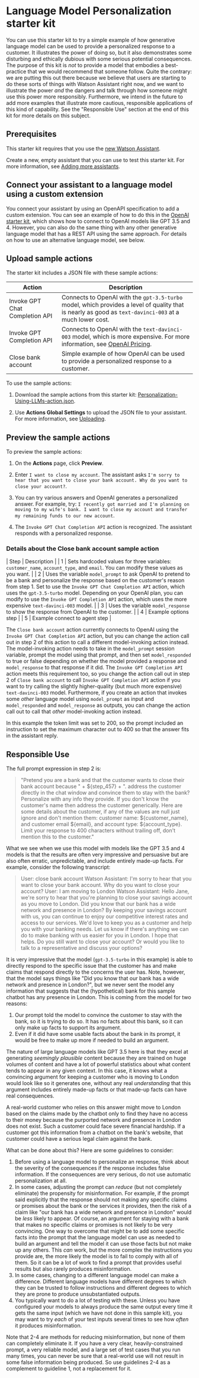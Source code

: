 # Language Model Personalization starter kit

You can use this starter kit to try a simple example of how generative language model can be used to provide a personalized response to a customer.  It illustrates the power of doing so, but it also demonstrates some disturbing and ethically dubious with some serious potential consequences.  The purpose of this kit is _not_ to provide a model that embodies a best-practice that we would recommend that someone follow.  Quite the contrary: we are putting this out there because we believe that users are starting to do these sorts of things with Watson Assistant right now, and we want to illustrate the power _and_ the dangers and talk through how someone might use this power more responsibly.  Furthermore, we intend in the future to add more examples that illustrate more cautious, responsible applications of this kind of capability.  See the "Responsible Use" section at the end of this kit for more details on this subject.

## Prerequisites

This starter kit requires that you use the [new Watson Assistant](https://cloud.ibm.com/docs/watson-assistant?topic=watson-assistant-welcome-new-assistant).

Create a new, empty assistant that you can use to test this starter kit. For more information, see [Adding more assistants](https://cloud.ibm.com/docs/watson-assistant?topic=watson-assistant-assistant-add).

## Connect your assistant to a language model using a custom extension

You connect your assistant by using an OpenAPI specification to add a custom extension.  You can see an example of how to do this in the [OpenAI starter kit](../language-model-openai), which shows how to connect to OpenAI models like GPT 3.5 and 4.  However, you can also do the same thing with any other generative language model that has a REST API using the same approach.  For details on how to use an alternative language model, see below.

## Upload sample actions

The starter kit includes a JSON file with these sample actions:

| Action | Description |
| --- | --- |
| Invoke GPT Chat Completion API | Connects to OpenAI with the `gpt-3.5-turbo` model, which provides a level of quality that is nearly as good as `text-davinci-003` at a much lower cost. |
| Invoke GPT Completion API | Connects to OpenAI with the `text-davinci-003` model, which is more expensive. For more information, see [OpenAI Pricing](https://openai.com/pricing). |
| Close bank account | Simple example of how OpenAI can be used to provide a personalized response to a customer. |

To use the sample actions:

1. Download the sample actions from this starter kit: [Personalization-Using-LLMs-action.json](./Personalization-Using-LLMs-action.json).

1. Use **Actions Global Settings** to upload the JSON file to your assistant. For more information, see [Uploading](https://cloud.ibm.com/docs/watson-assistant?topic=watson-assistant-admin-backup-restore#backup-restore-import).

## Preview the sample actions

To preview the sample actions:

1. On the **Actions** page, click **Preview**.

1. Enter `I want to close my account`. The assistant asks `I'm sorry to hear that you want to close your bank account. Why do you want to close your account?`.

1. You can try various answers and OpenAI generates a personalized answer. For example, try: `I recently got married and I'm planning on moving to my wife's bank. I want to close my account and transfer my remaining funds to our new account`.

1. The `Invoke GPT Chat Completion API` action is recognized. The assistant responds with a personalized response.

### Details about the Close bank account sample action

| Step | Description |
| 1 | Sets hardcoded values for three variables: `customer_name`, `account_type`, and `email`. You can modify these values as you want. |
| 2 | Uses the variable `model_prompt` to ask OpenAI to pretend to be a bank and personalize the response based on the customer's reason from step 1. Set to use the `Invoke GPT Chat Completion API` action, which uses the `gpt-3.5-turbo` model. Depending on your OpenAI plan, you can modify to use the `Invoke GPT Completion API` action, which uses the more expensive `text-davinci-003` model. |
| 3 | Uses the variable `model_response` to show the response from OpenAI to the customer. |
| 4 | Example options step |
| 5 | Example connect to agent step |

The `Close bank account` action currently connects to OpenAI using the `Invoke GPT Chat Completion API` action, but you can change the action call out in step 2 of this action to call a different model-invoking action instead.  The model-invoking action needs to take in the `model_prompt` session variable, prompt the model using that prompt, and then set `model_responded` to true or false depending on whether the model provided a response and `model_response` to that response if it did.  The `Invoke GPT Completion API` action meets this requirement too, so you change the action call out in step 2 of `Close bank account` to call `Invoke GPT Completion API` action if you want to try calling the slightly higher-quality (but much more expensive) `text-davinci-003` model.  Furthermore, if you create an action that invokes some _other_ language model using `model_prompt` as input and `model_responded` and `model_response` as outputs, you can change the action call out to call that _other_ model-invoking action instead.

In this example the token limit was set to 200, so the prompt included an instruction to set the maximum character out to 400 so that the answer fits in the assistant reply.

## Responsible Use

The full prompt expression in step 2 is:

> "Pretend you are a bank and that the customer wants to close their bank account because " + ${step_457} + ". address the customer directly in the chat window and convince them to stay with the bank? Personalize with any info they provide. If you don't know the customer's name then address the customer generically. Here are some details about the customer, if any of the values are null just ignore and don't mention them: customer name: ${customer_name}, and customer email ${email}, and account type: ${account_type}. Limit your response to 400 characters without trailing off, don't mention this to the customer."

What we see when we use this model with models like the GPT 3.5 and 4 models is that the results are often very impressive and persuasive but are also often erratic, unpredictable, and include entirely made-up facts.  For example, consider the following transcript:

> User: close bank account
> Watson Assistant: I'm sorry to hear that you want to close your bank account. Why do you want to close your account?
> User: I am moving to London
> Watson Assistant: Hello Jane, we're sorry to hear that you're planning to close your savings account as you move to London. Did you know that our bank has a wide network and presence in London? By keeping your savings account with us, you can continue to enjoy our competitive interest rates and access to our services. We'd love to keep you as a customer and help you with your banking needs. Let us know if there's anything we can do to make banking with us easier for you in London.
> I hope that helps. Do you still want to close your account? Or would you like to talk to a representative and discuss your options?

It is very impressive that the model (`gpt-3.5-turbo` in this example) is able to directly respond to the specific issue that the customer has and make claims that respond directly to the concerns the user has.  Note, however, that the model says things like "Did you know that our bank has a wide network and presence in London?", but we never sent the model any information that suggests that the (hypothetical) bank for this sample chatbot has any presence in London.  This is coming from the model for two reasons:

1. Our prompt told the model to convince the customer to stay with the bank, so it is trying to do so.  It has no facts about this bank, so it can only make up facts to support its argument.
2. Even if it did have some usable facts about the bank in its prompt, it would be free to make up more if needed to build an argument.

The nature of large language models like GPT 3.5 here is that they excel at generating _seemingly plausible_ content because they are trained on huge volumes of content and have a lot of powerful statistics about what content tends to appear in any given context.  In this case, it knows what a convincing argument for keeping a customer who is moving to London would look like so it generates one, without any real _understanding_ that this argument includes entirely made-up facts or that made-up facts can have real consequences.

A real-world customer who relies on this answer might move to London based on the claims made by the chatbot only to find they have no access to their money because the purported network and presence in London does not exist.  Such a customer could face severe financial hardship.  If a customer got this information from a chatbot on the bank's website, that customer could have a serious legal claim against the bank.

What can be done about this?  Here are some guidelines to consider:

1. Before using a language model to personalize an response, think about the severity of the consequences if the response includes false information.  If the consequences are very serious, do not use automatic personalization at all.
2. In some cases, adjusting the prompt can _reduce_ (but not completely eliminate) the propensity for misinformation.  For example, if the prompt said explicitly that the response should not making any specific claims or promises about the bank or the services it provides, then the risk of a claim like "our bank has a wide network and presence in London" would be _less_ likely to appear.  Of course, an argument for staying with a bank that makes no specific claims or promises is not likely to be very convincing.  One way to overcome that might be to add some specific facts into the prompt that the language model can use as needed to build an argument and tell the model it can use those facts but not make up any others.  This _can_ work, but the more complex the instructions you provide are, the more likely the model is to fail to comply with all of them.  So it can be a lot of work to find a prompt that provides useful results but also rarely produces misinformation.
3. In some cases, changing to a different language model can make a difference.  Different language models have different degrees to which they can be trusted to follow instructions and different degrees to which they are prone to produce unsubstantiated outputs.
4. You typically want to do a lot of testing with these.  Unless you have configured your models to always produce the same output every time it gets the same input (which we have not done in this sample kit), you may want to try _each_ of your test inputs several times to see how _often_ it produces misinformation.

Note that 2-4 are methods for reducing misinformation, but none of them can completely eliminate it.  If you have a very clear, heavily-constrained prompt, a very reliable model, and a large set of test cases that you run many times, you can never be sure that a real-world use will not result in some false information being produced.  So use guidelines 2-4 as a complement to guideline 1, not a replacement for it.
